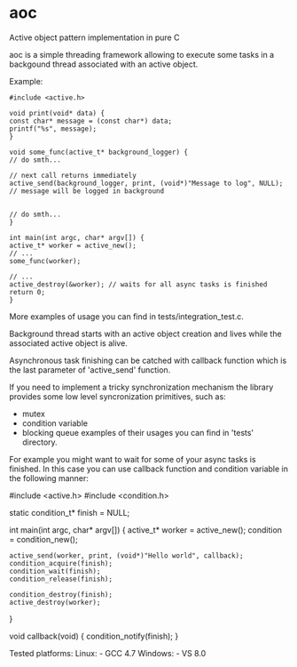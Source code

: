 aoc
===

Active object pattern implementation in pure C

aoc is a simple threading framework allowing to execute some
tasks in a backgound thread associated with an active object.

Example:

    #include <active.h>

    void print(void* data) {
	const char* message = (const char*) data;
	printf("%s", message);
    }

    void some_func(active_t* background_logger) {
	// do smth...    

	// next call returns immediately
	active_send(background_logger, print, (void*)"Message to log", NULL); // message will be logged in background
	

	// do smth...
    }

    int main(int argc, char* argv[]) {
	active_t* worker = active_new();
	// ... 
	some_func(worker);

	// ...
	active_destroy(&worker); // waits for all async tasks is finished
	return 0;
    }

More examples of usage you can find in tests/integration_test.c.

Background thread starts with an active object creation and lives while
the associated active object is alive.

Asynchronous task finishing can be catched with callback function which
is the last parameter of 'active_send' function.

If you need to implement a tricky synchronization mechanism the library
provides some low level syncronization primitives, such as:
 - mutex
 - condition variable
 - blocking queue
examples of their usages you can find in 'tests' directory.

For example you might want to wait for some of your async tasks is finished.
In this case you can use callback function and condition variable in
the following manner:

#include <active.h>
#include <condition.h>

static condition_t* finish = NULL;

int main(int argc, char* argv[]) {
    active_t* worker = active_new();
    condition = condition_new();

    active_send(worker, print, (void*)"Hello world", callback);
    condition_acquire(finish);
    condition_wait(finish);
    condition_release(finish);

    condition_destroy(finish);
    active_destroy(worker);
}

void callback(void) {
    condition_notify(finish);
}

Tested platforms:
Linux:
    - GCC 4.7
Windows:
    - VS 8.0